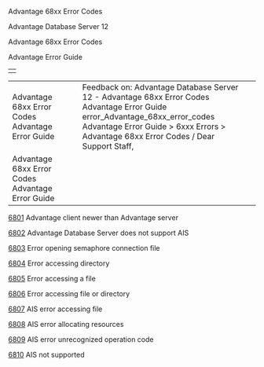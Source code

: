 Advantage 68xx Error Codes




Advantage Database Server 12  

Advantage 68xx Error Codes

Advantage Error Guide

|  |
| --- |
|  |

|  |  |  |  |  |
| --- | --- | --- | --- | --- |
| Advantage 68xx Error Codes  Advantage Error Guide |  |  | Feedback on: Advantage Database Server 12 - Advantage 68xx Error Codes Advantage Error Guide error\_Advantage\_68xx\_error\_codes Advantage Error Guide > 6xxx Errors > Advantage 68xx Error Codes / Dear Support Staff, |  |
| Advantage 68xx Error Codes  Advantage Error Guide |  |  |  |  |

[6801](error_6801_advantage_client_newer_than_advantage_server.htm) Advantage client newer than Advantage server

[6802](error_6802_advantage_database_server_does_not_support_ais.htm) Advantage Database Server does not support AIS

[6803](error_6803_error_opening_semaphore_connection_file.htm) Error opening semaphore connection file

[6804](error_6804_error_accessing_directory.htm) Error accessing directory

[6805](error_6805_error_accessing_a_file.htm) Error accessing a file

[6806](error_6806_error_accessing_file_or_directory.htm) Error accessing file or directory

[6807](error_6807_ais_error_accessing_file.htm) AIS error accessing file

[6808](error_6808_ais_error_allocating_resources.htm) AIS error allocating resources

[6809](error_6809_ais_error_unrecognized_operation_code.htm) AIS error unrecognized operation code

[6810](error_6810_ais_not_supported.htm) AIS not supported